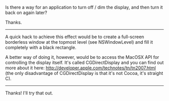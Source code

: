 Is there a way for an application to turn off / dim the display, and then turn it back on again later?

Thanks.

----

A quick hack to achieve this effect would be to create a full-screen borderless window at the topmost level (see NSWindowLevel) and fill it completely with a black rectangle.

A better way of doing it, however, would be to access the MacOSX API for controlling the display itself. It's called CGDirectDisplay and you can find out more about it here: http://developer.apple.com/technotes/tn/tn2007.html (the only disadvantage of CGDirectDisplay is that it's not Cocoa, it's straight C).

----

Thanks! I'll try that out.
